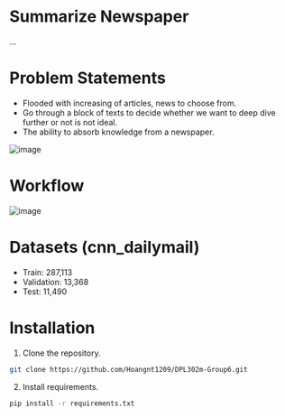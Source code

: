 # Summarize Newspaper

...

# Problem Statements
- Flooded with increasing of articles, news to choose from.
- Go through a block of texts to decide whether we want to deep dive further or not  is not ideal.
- The ability to absorb knowledge from a newspaper.

![image](https://github.com/Hoangnt1209/DPL302m-Group6/assets/90507871/82de26e0-fe8a-49ed-82d4-e4e1fd3034ed)

# Workflow

![image](https://github.com/Hoangnt1209/DPL302m-Group6/assets/90507871/4075b786-89a2-4840-8270-af1aa8c4fafe)

# Datasets (cnn_dailymail)

- Train: 287,113
- Validation: 13,368
- Test: 11,490

# Installation
1. Clone the repository.
```sh
git clone https://github.com/Hoangnt1209/DPL302m-Group6.git
```
2. Install requirements.
```sh
pip install -r requirements.txt
```
